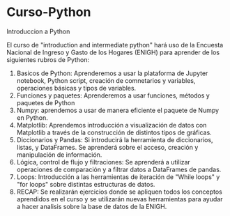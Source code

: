 # Curso-Python
Introduccion a Python

El curso de "introduction and intermediate python" hará uso de la Encuesta Nacional de Ingreso y Gasto de los Hogares (ENIGH) para aprender de los siguientes rubros de Python:
  1. Basicos de Python: Aprenderemos a usar la plataforma de Jupyter notebook, Python script, creación de comnetarios y variables, operaciones básicas y tipos de variables.
  2. Funciones y paquetes: Aprenderemos a usar funciones, métodos y paquetes de Python
  3. Numpy: aprendemos a usar de manera eficiente el paquete de Numpy en Python.
  4. Matplotlib: Aprendemos introducción a visualización de datos con Matplotlib a través de la construcción de distintos tipos de gráficas.
  5. Diccionarios y Pandas: Si introducirá la herramienta de diccionarios, listas, y DataFrames. Se aprenderá sobre el acceso, creación y manipulación de información.
  6. Lógica, control de flujo y filtraciones: Se aprenderá a utilizar operaciones de comparación y a filtrar datos a DataFrames de pandas.
  7. Loops: Introducción a las herramientas de iteración de "While loops" y "for loops" sobre distintas estructuras de datos. 
  8. RECAP: Se realizarán ejercicios donde se apliquen todos los conceptos aprendidos en el curso y se utilizarán nuevas herramientas para ayudar a hacer analisis sobre la base de datos de la ENIGH.
  
